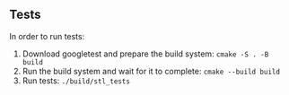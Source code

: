 ## Tests
In order to run tests:
1. Download googletest and prepare the build system: `cmake -S . -B build`
2. Run the build system and wait for it to complete: `cmake --build build`
3. Run tests: `./build/stl_tests`
